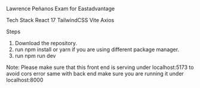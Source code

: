 Lawrence Peñanos Exam for Eastadvantage

Tech Stack 
React 17
TailwindCSS
Vite
Axios

Steps
1. Download the repository.
2. run npm install or yarn if you are using different package manager.
3. run npm run dev

Note: Please make sure that this front end is serving under localhost:5173 to avoid cors error same with back end make sure you
are running it under localhost:8000
